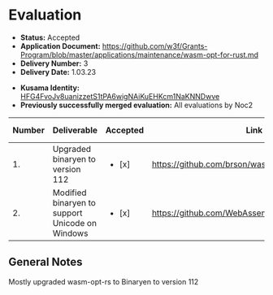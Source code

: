 # Evaluation

- **Status:** Accepted
- **Application Document:** https://github.com/w3f/Grants-Program/blob/master/applications/maintenance/wasm-opt-for-rust.md
- **Delivery Number:** 3
- **Delivery Date:** 1.03.23

* **Kusama Identity:** [HFG4FvoJv8uanizzetS1tPA6wigNAiKuEHKcm1NaKNNDwve](https://polkascan.io/pre/kusama/account/HFG4FvoJv8uanizzetS1tPA6wigNAiKuEHKcm1NaKNNDwve)
* **Previously successfully merged evaluation:** All evaluations by Noc2

| Number | Deliverable                                     | Accepted               | Link                                              | Evaluation Notes |
| ------ | ----------------------------------------------- | ---------------------- | ------------------------------------------------- | ---------------- |
| 1.     | Upgraded binaryen to version 112                | <ul><li>[x] </li></ul> | https://github.com/brson/wasm-opt-rs/pull/137     |                  |
| 2.     | Modified binaryen to support Unicode on Windows | <ul><li>[x] </li></ul> | https://github.com/WebAssembly/binaryen/pull/5514 |                  |

## General Notes

Mostly upgraded wasm-opt-rs to Binaryen to version 112
